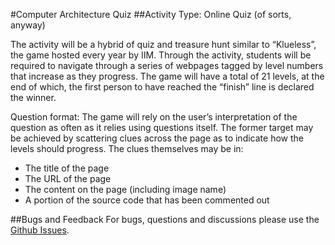 #Computer Architecture Quiz
##Activity Type: Online Quiz (of sorts, anyway)

The activity will be a hybrid of quiz and treasure hunt similar to “Klueless”, the game hosted every year by IIM. Through the activity, students will be required to navigate through a series of webpages tagged by level numbers that increase as they progress. The game will have a total of 21 levels, at the end of which, the first person to have reached the “finish” line is declared the winner.

Question format: The game will rely on the user’s interpretation of the question as often as it relies using questions itself. The former target may be achieved by scattering clues across the page as to indicate how the levels should progress. The clues themselves may be in:
-	The title of the page
-	The URL of the page
-	The content on the page (including image name)
-	A portion of the source code that has been commented out

##Bugs and Feedback
For bugs, questions and discussions please use the [Github Issues](https://github.com/aksh4y/IMDb-Rating-Prediction/issues).
